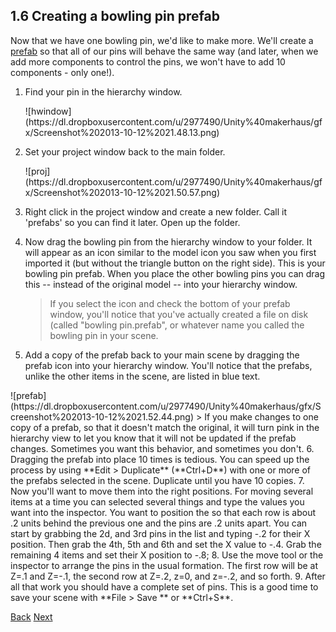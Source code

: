 ## 1.6 Creating a bowling pin prefab
Now that we have one bowling pin, we'd like to make more. We'll create a [prefab](glossary#prefab) so that all of our pins will behave the same way (and later, when we add more components to control the pins, we won't have to add 10 components - only one!).

1. Find your pin in the hierarchy window.
   <p/>![hwindow](https://dl.dropboxusercontent.com/u/2977490/Unity%40makerhaus/gfx/Screenshot%202013-10-12%2021.48.13.png)

2. Set your project window back to the main folder.
   <p/>![proj](https://dl.dropboxusercontent.com/u/2977490/Unity%40makerhaus/gfx/Screenshot%202013-10-12%2021.50.57.png)
3. Right click in the project window and create a new folder. Call it 'prefabs' so you can find it later.  Open up the folder.
4. Now drag the bowling pin from the hierarchy window to your folder. It will appear as an icon similar to the model icon you saw when you first imported it (but without the triangle button on the right side). This is your bowling pin prefab. When you place the other bowling pins you can drag this -- instead of the original model -- into your hierarchy window.
   > If you select the icon and check the bottom of your prefab window, you'll notice that you've actually created a file on disk (called "bowling pin.prefab", or whatever name you called the bowling pin in your scene.
5. Add a copy of the prefab back to your main scene by dragging the prefab icon into your hierarchy window.  You'll notice that the prefabs, unlike the other items in the scene, are listed in blue text. 
  <p/>![prefab](https://dl.dropboxusercontent.com/u/2977490/Unity%40makerhaus/gfx/Screenshot%202013-10-12%2021.52.44.png)
   > If you make changes to one copy of a prefab, so that it doesn't match the original, it will turn pink in the hierarchy view to let you know that it will not be updated if the prefab changes. Sometimes you want this behavior, and sometimes you don't. 
6. Dragging the prefab into place 10 times is tedious. You can speed up the process by using **Edit > Duplicate** (**Ctrl+D**) with one or more of the prefabs selected in the scene. Duplicate until you have 10 copies.
7. Now you'll want to move them into the right positions. For moving several items at a time you can selected several things and type the values you want into the inspector. You want to position the so that each row is about .2 units behind the previous one and the pins are .2 units apart. You can start by grabbing the 2d, and 3rd pins in the list and typing -.2 for their X position. Then grab the 4th, 5th and 6th and set the X value to -.4. Grab the remaining 4 items and set their X position to  -.8;
8. Use the move tool or the inspector to arrange the pins in the usual formation. The first row will be at Z=.1 and Z=-.1, the second row at Z=.2, z=0, and z=-.2, and so forth.
9. After all that work you should have a complete set of pins. This is a good time to save your scene with **File > Save ** or **Ctrl+S**.
  
[Back](ex1-5)
[Next](ex1-7) 